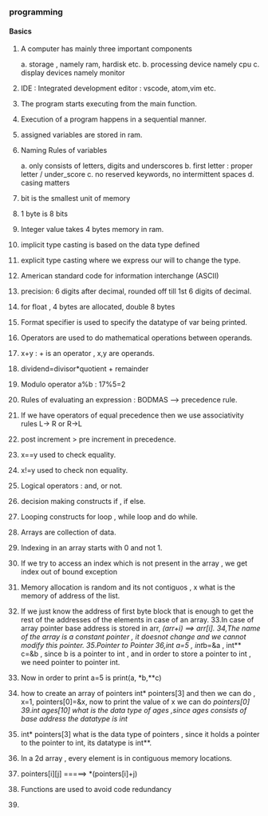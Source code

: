 ### programming
#### Basics
1. A computer has mainly three important components
   
   a. storage , namely ram, hardisk etc.
   b. processing device namely cpu
   c. display devices namely monitor

2. IDE : Integrated development editor : vscode, atom,vim etc.
3. The program starts executing from the main function.
4. Execution of a program happens in a sequential manner.
5. assigned variables are stored in ram.
6. Naming Rules of variables

    a. only consists of letters, digits and underscores
    b. first letter : proper letter / under_score
    c. no reserved keywords, no intermittent spaces
    d. casing matters

7. bit is the smallest unit of memory
8. 1 byte is 8 bits
9. Integer value takes 4 bytes memory in ram.
10. implicit type casting is based on the data type defined
11. explicit type casting where we express our will to change the type.
12. American standard code for information interchange (ASCII)
13. precision: 6 digits after decimal, rounded off till 1st 6 digits of decimal.
14. for float , 4 bytes are allocated, double 8 bytes
15. Format specifier is used to specify the datatype of var being printed.
16. Operators are used to do mathematical operations between operands.
17. x+y : + is an operator , x,y are operands.
18. dividend=divisor*quotient + remainder
19. Modulo operator a%b : 17%5=2
20. Rules of evaluating an expression : BODMAS --> precedence rule.
21. If we have operators of equal precedence then we use associativity rules L-> R or R->L
22. post increment > pre increment in precedence.
23. x==y used to check equality.
24. x!=y used to check non equality.
25. Logical operators : and, or not.
26. decision making constructs if , if else.
27. Looping constructs for loop , while loop and do while.
28. Arrays are collection of data.
29. Indexing in an array starts with 0 and not 1.
30. If we try to access an index which is not present in the array , we get index out of bound exception
31. Memory allocation is random and its not contiguos , x what is the memory of address of the list.
32. If we just know the address of first byte block that is enough to get the rest of the addresses of the elements in case of an array.
33.In case of array pointer base address is stored in arr, *(arr+i) ==> arr[i]. 
34,The name of the array is a constant pointer , it doesnot change and we cannot modify this pointer.
35.Pointer to Pointer
36,int a=5 , int*b=&a , int** c=&b , since b is a pointer to int , and in order to store a pointer to int , we need pointer to pointer int.
37. Now in order to print a=5 is print(a, *b,**c)
38. how to create an array of pointers int* pointers[3] and then we can do , x=1, pointers[0]=&x, now to print the value of x we can do *pointers[0]
39.int ages[10] what is the data type of ages ,since ages consists of base address the datatype is int*
38. int* pointers[3] what is the data type of pointers , since it holds a pointer to the pointer to int, its datatype is int**.
39. In a 2d array , every element is in contiguous memory locations.
40. pointers[i][j] =====> *(pointers[i]+j) 
41. Functions are used to avoid code redundancy 
42. 
